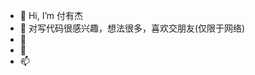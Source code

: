 - 👋 Hi, I’m 付有杰
- 👀 对写代码很感兴趣，想法很多，喜欢交朋友(仅限于网络)
- 🌱 
- 💞️ 
- 📫 

<!---
FuYouJ/FuYouJ is a ✨ special ✨ repository because its `README.md` (this file) appears on your GitHub profile.
You can click the Preview link to take a look at your changes.
--->
